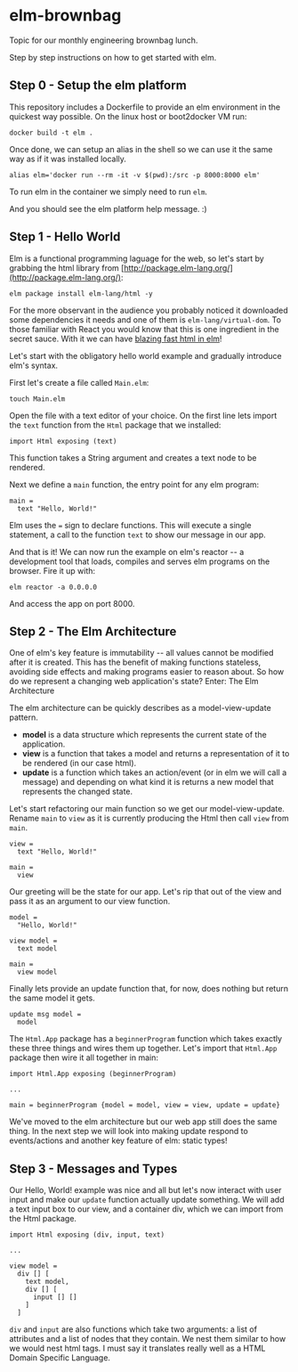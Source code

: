 # elm-brownbag

Topic for our monthly engineering brownbag lunch.

Step by step instructions on how to get started with elm.

## Step 0 - Setup the elm platform

This repository includes a Dockerfile to provide an elm environment in the quickest way possible. On the linux host or boot2docker VM run:

`docker build -t elm .`

Once done, we can setup an alias in the shell so we can use it the same way as if it was installed locally.

`alias elm='docker run --rm -it -v $(pwd):/src -p 8000:8000 elm'`

To run elm in the container we simply need to run `elm`.

And you should see the elm platform help message. :)

## Step 1 - Hello World

Elm is a functional programming laguage for the web, so let's start by grabbing the html library from [http://package.elm-lang.org/](http://package.elm-lang.org/):

`elm package install elm-lang/html -y`

For the more observant in the audience you probably noticed it downloaded some dependencies it needs and one of them is `elm-lang/virtual-dom`. To those familiar with React you would know that this is one ingredient in the secret sauce. With it we can have [blazing fast html in elm](http://elm-lang.org/blog/blazing-fast-html)!

Let's start with the obligatory hello world example and gradually introduce elm's syntax.

First let's create a file called `Main.elm`:

`touch Main.elm`

Open the file with a text editor of your choice. On the first line lets import the `text` function from the `Html` package that we installed:

`import Html exposing (text)`

This function takes a String argument and creates a text node to be rendered.

Next we define a `main` function, the entry point for any elm program:

```
main =
  text "Hello, World!"
```

Elm uses the `=` sign to declare functions. This will execute a single statement, a call to the function `text` to show our message in our app.

And that is it! We can now run the example on elm's reactor -- a development tool that loads, compiles and serves elm programs on the browser. Fire it up with:

`elm reactor -a 0.0.0.0`

And access the app on port 8000.

## Step 2 - The Elm Architecture

One of elm's key feature is immutability -- all values cannot be modified after it is created. This has the benefit of making functions stateless, avoiding side effects and making programs easier to reason about. So how do we represent a changing web application's state? Enter: The Elm Architecture

The elm architecture can be quickly describes as a model-view-update pattern.

- **model** is a data structure which represents the current state of the application.
- **view** is a function that takes a model and returns a representation of it to be rendered (in our case html).
- **update** is a function which takes an action/event (or in elm we will call a message) and depending on what kind it is returns a new model that represents the changed state.

Let's start refactoring our main function so we get our model-view-update. Rename `main` to `view` as it is currently producing the Html then call `view` from `main`.

```
view =
  text "Hello, World!"

main =
  view
```

Our greeting will be the state for our app. Let's rip that out of the view and pass it as an argument to our view function.

```
model =
  "Hello, World!"

view model =
  text model

main =
  view model
```

Finally lets provide an update function that, for now, does nothing but return the same model it gets.

```
update msg model =
  model
```

The `Html.App` package has a `beginnerProgram` function which takes exactly these three things and wires them up together. Let's import that `Html.App` package then wire it all together in main:

```
import Html.App exposing (beginnerProgram)

...

main = beginnerProgram {model = model, view = view, update = update}
```

We've moved to the elm architecture but our web app still does the same thing. In the next step we will look into making update respond to events/actions and another key feature of elm: static types!

## Step 3 - Messages and Types

Our Hello, World! example was nice and all but let's now interact with user input and make our `update` function actually update something. We will add a text input box to our view, and a container div, which we can import from the Html package.

```
import Html exposing (div, input, text)

...

view model =
  div [] [
    text model,
    div [] [
      input [] []
    ]
  ]
```

`div` and `input` are also functions which take two arguments: a list of attributes and a list of nodes that they contain. We nest them similar to how we would nest html tags. I must say it translates really well as a HTML Domain Specific Language.
